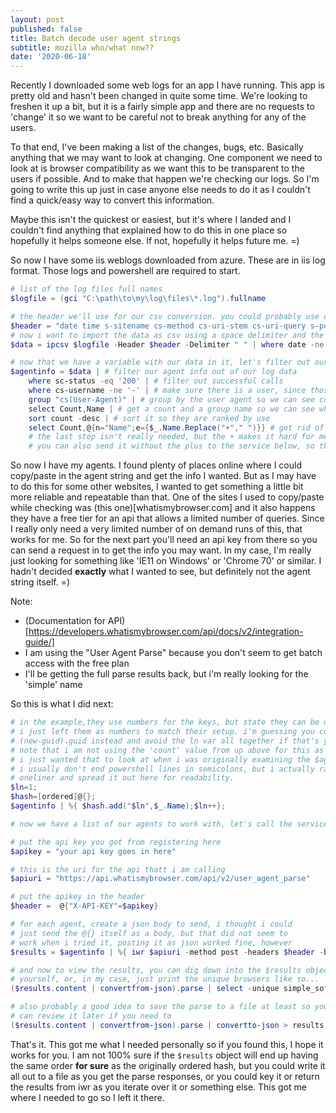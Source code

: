 ```yaml
---
layout: post
published: false
title: Batch decode user agent strings
subtitle: mozilla who/what now??
date: '2020-06-18'
---
```

Recently I downloaded some web logs for an app I have running. This app is pretty old and hasn't been changed in quite some time. We're looking to freshen it up a bit, but it is a fairly simple app and there are no requests to 'change' it so we want to be careful not to break anything for any of the users.

To that end, I've been making a list of the changes, bugs, etc. Basically anything that we may want to look at changing. One component we need to look at is browser compatibility as we want this to be transparent to the users if possible. And to make that happen we're checking our logs. So I'm going to write this up just in case anyone else needs to do it as I couldn't find a quick/easy way to convert this information.

Maybe this isn't the quickest or easiest, but it's where I landed and I couldn't find anything that explained how to do this in one place so hopefully it helps someone else. If not, hopefully it helps future me. =)

So now I have some iis weblogs downloaded from azure. These are in iis log format. Those logs and powershell are required to start. 

``` PowerShell
# list of the log files full names
$logfile = (gci "C:\path\to\my\log\files\*.log").fullname

# the header we'll use for our csv conversion. you could probably use other methods, but this is how I usually do it and it works fine. the headers you use may vary, you should be able to find it in your file and just copy/paste it like this and split it by space like below
$header = "date time s-sitename cs-method cs-uri-stem cs-uri-query s-port cs-username c-ip cs(User-Agent) cs(Cookie) cs(Referer) cs-host sc-status sc-substatus sc-win32-status sc-bytes cs-bytes time-taken" -split " "
# now i want to import the data as csv using a space delimiter and the header above, in the case of merged files (which i have had in the past where i just echoed a bunch of files together), and to avoid the header rows unless you want to skip them, i add this where clause
$data = ipcsv $logfile -Header $header -Delimiter " " | where date -ne "#Fields:"

# now that we have a variable with our data in it, let's filter out our user agents
$agentinfo = $data | # filter our agent info out of our log data
    where sc-status -eq '200' | # filter out successful calls
    where cs-username -ne '-' | # make sure there is a user, since those are the browswers we care about
    group "cs(User-Agent)" | # group by the user agent so we can see counts for these browswers
    select Count,Name | # get a count and a group name so we can see which are most impoortant
    sort count -desc | # sort it so they are ranked by use
    select Count,@{n="Name";e={$_.Name.Replace("+"," ")}} # get rid of the + signs in the useragent
    # the last step isn't really needed, but the + makes it hard for me to eyeball it, so i replace it
    # you can also send it without the plus to the service below, so that's how i do it
```

So now I have my agents. I found plenty of places online where I could copy/paste in the agent string and get the info I wanted. But as I may have to do this for some other websites, I wanted to get something a little bit more reliable and repeatable than that. One of the sites I used to copy/paste while checking was (this one)[whatismybrowser.com] and it also happens they have a free tier for an api that allows a limited number of queries. Since I really only need a very limited number of on demand runs of this, that works for me. So for the next part you'll need an api key from there so you can send a request in to get the info you may want. In my case, I'm really just looking for something like 'IE11 on Windows' or 'Chrome 70' or similar. I hadn't decided __exactly__ what I wanted to see, but definitely not the agent string itself. =)

Note:
- (Documentation for API)[https://developers.whatismybrowser.com/api/docs/v2/integration-guide/]
- I am using the "User Agent Parse" because you don't seem to get batch access with the free plan
- I'll be getting the full parse results back, but i'm really looking for the 'simple' name

So this is what I did next:

``` PowerShell
# in the example,they use numbers for the keys, but state they can be other things.
# i just left them as numbers to match their setup. i'm guessing you could use 
# (new-guid).guid instead and avoid the ln var all together if that's your thing.
# note that i am not using the 'count' value from up above for this as it's not needed
# i just wanted that to look at when i was originally examining the $agentinfo results
# i usually don't end powershell lines in semicolons, but i actually ran this as a
# oneliner and spread it out here for readability.
$ln=1; 
$hash=[ordered]@{};
$agentinfo | %{ $hash.add("$ln",$_.Name);$ln++};

# now we have a list of our agents to work with, let's call the service

# put the api key you got from registering here
$apikey = "your api key goes in here"

# this is the uri for the api thatt i am calling
$apiuri = "https://api.whatismybrowser.com/api/v2/user_agent_parse"

# put the apikey in the header
$header =  @{"X-API-KEY"=$apikey}

# for each agent, create a json body to send, i thought i could
# just send the @{} itself as a body, but that did not seem to
# work when i tried it, posting it as json worked fine, however
$results = $agentinfo | %{ iwr $apiuri -method post -headers $header -body (@{"user_agent"=$_.name} |convertto-json) }

# and now to view the results, you can dig down into the $results object
# yourself, or, in my case, just print the unique browsers like so...
($results.content | convertfrom-json).parse | select -unique simple_software_string

# also probably a good idea to save the parse to a file at least so you
# can review it later if you need to
($results.content | convertfrom-json).parse | convertto-json > results.json
```

That's it. This got me what I needed personally so if you found this, I hope it works for you. I am not 100% sure if the `$results` object will end up having the same order **for sure** as the originally ordered hash, but you could write it all out to a file as you get the parse responses, or you could key it or return the results from iwr as you iterate over it or something else. This got me where I needed to go so I left it there.